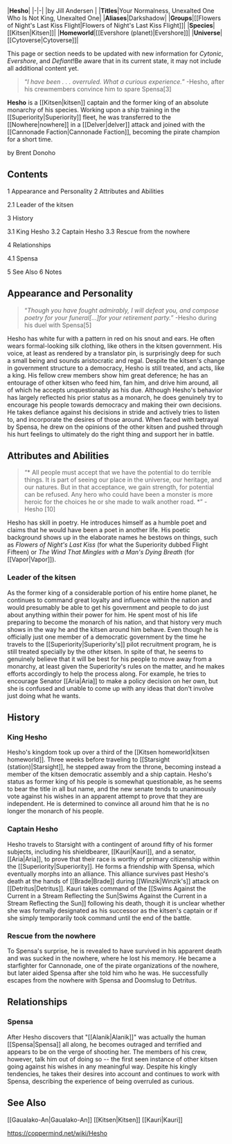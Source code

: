|**Hesho**|
|-|-|
|by  Jill Andersen |
|**Titles**|Your Normalness, Unexalted One Who Is Not King, Unexalted One|
|**Aliases**|Darkshadow|
|**Groups**|[[Flowers of Night's Last Kiss Flight\|Flowers of Night's Last Kiss Flight]]|
|**Species**|[[Kitsen\|Kitsen]]|
|**Homeworld**|[[Evershore (planet)\|Evershore]]|
|**Universe**|[[Cytoverse\|Cytoverse]]|

This page or section needs to be updated with new information for *Cytonic*, *Evershore*, and *Defiant*!Be aware that in its current state, it may not include all additional content yet.

>“*I have been . . . overruled. What a curious experience.*”
\-Hesho, after his crewmembers convince him to spare Spensa[3]


**Hesho** is a [[Kitsen\|kitsen]] captain and the former king of an absolute monarchy of his species. Working upon a ship training in the [[Superiority\|Superiority]] fleet, he was transferred to the [[Nowhere\|nowhere]] in a [[Delver\|delver]] attack and joined with the [[Cannonade Faction\|Cannonade Faction]], becoming the pirate champion for a short time.

 by  Brent Donoho 
## Contents

1 Appearance and Personality
2 Attributes and Abilities

2.1 Leader of the kitsen


3 History

3.1 King Hesho
3.2 Captain Hesho
3.3 Rescue from the nowhere


4 Relationships

4.1 Spensa


5 See Also
6 Notes


## Appearance and Personality
>“*Though you have fought admirably, I will defeat you, and compose poetry for your funeral[...]for your retirement party.*”
\-Hesho during his duel with Spensa[5]


Hesho has white fur with a pattern in red on his snout and ears. He often wears formal-looking silk clothing, like others in the kitsen government. His voice, at least as rendered by a translator pin, is surprisingly deep for such a small being and sounds aristocratic and regal.
Despite the kitsen's change in government structure to a democracy, Hesho is still treated, and acts, like a king. His fellow crew members show him great deference; he has an entourage of other kitsen who feed him, fan him, and drive him around, all of which he accepts unquestionably as his due. Although Hesho's behavior has largely reflected his prior status as a monarch, he does genuinely try to encourage his people towards democracy and making their own decisions. He takes defiance against his decisions in stride and actively tries to listen to, and incorporate the desires of those around. When faced with betrayal by Spensa, he drew on the opinions of the other kitsen and pushed through his hurt feelings to ultimately do the right thing and support her in battle.

## Attributes and Abilities
>“* All people must accept that we have the potential to do terrible things. It is part of seeing our place in the universe, our heritage, and our natures. But in that acceptance, we gain strength, for potential can be refused. Any hero who could have been a monster is more heroic for the choices he or she made to walk another road. *”
\- Hesho [10] 

Hesho has skill in poetry. He introduces himself as a humble poet and claims that he would have been a poet in another life. His poetic background shows up in the elaborate names he bestows on things, such as *Flowers of Night's Last Kiss* (for what the Superiority dubbed Flight Fifteen) or *The Wind That Mingles with a Man's Dying Breath* (for [[Vapor\|Vapor]]).

### Leader of the kitsen
As the former king of a considerable portion of his entire home planet, he continues to command great loyalty and influence within the nation and would presumably be able to get his government and people to do just about anything within their power for him.
He spent most of his life preparing to become the monarch of his nation, and that history very much shows in the way he and the kitsen around him behave. Even though he is officially just one member of a democratic government by the time he travels to the [[Superiority\|Superiority's]] pilot recruitment program, he is still treated specially by the other kitsen. In spite of that, he seems to genuinely believe that it will be best for his people to move away from a monarchy, at least given the Superiority's rules on the matter, and he makes efforts accordingly to help the process along. For example, he tries to encourage Senator [[Aria\|Aria]] to make a policy decision on her own, but she is confused and unable to come up with any ideas that don't involve just doing what he wants.

## History
### King Hesho
Hesho's kingdom took up over a third of the [[Kitsen homeworld\|kitsen homeworld]]. Three weeks before traveling to [[Starsight (station)\|Starsight]], he stepped away from the throne, becoming instead a member of the kitsen democratic assembly and a ship captain. Hesho's status as former king of his people is somewhat questionable, as he seems to bear the title in all but name, and the new senate tends to unanimously vote against his wishes in an apparent attempt to prove that they are independent. He is determined to convince all around him that he is no longer the monarch of his people.

### Captain Hesho
Hesho travels to Starsight with a contingent of around fifty of his former subjects, including his shieldbearer, [[Kauri\|Kauri]], and a senator, [[Aria\|Aria]], to prove that their race is worthy of primary citizenship within the [[Superiority\|Superiority]]. He forms a friendship with Spensa, which eventually morphs into an alliance. This alliance survives past Hesho's death at the hands of [[Brade\|Brade]] during [[Winzik\|Winzik's]] attack on [[Detritus\|Detritus]]. Kauri takes command of the [[Swims Against the Current in a Stream Reflecting the Sun\|Swims Against the Current in a Stream Reflecting the Sun]] following his death, though it is unclear whether she was formally designated as his successor as the kitsen's captain or if she simply temporarily took command until the end of the battle.

### Rescue from the nowhere
To Spensa's surprise, he is revealed to have survived in his apparent death and was sucked in the nowhere, where he lost his memory. He became a starfighter for Cannonade, one of the pirate organizations of the nowhere, but later aided Spensa after she told him who he was. He successfully escapes from the nowhere with Spensa and Doomslug to Detritus.

## Relationships
### Spensa
After Hesho discovers that "[[Alanik\|Alanik]]" was actually the human [[Spensa\|Spensa]] all along, he becomes outraged and terrified and appears to be on the verge of shooting her. The members of his crew, however, talk him out of doing so -- the first seen instance of other kitsen going against his wishes in any meaningful way. Despite his kingly tendencies, he takes their desires into account and continues to work with Spensa, describing the experience of being overruled as curious.

## See Also
[[Gaualako-An\|Gaualako-An]]
[[Kitsen\|Kitsen]]
[[Kauri\|Kauri]]


https://coppermind.net/wiki/Hesho